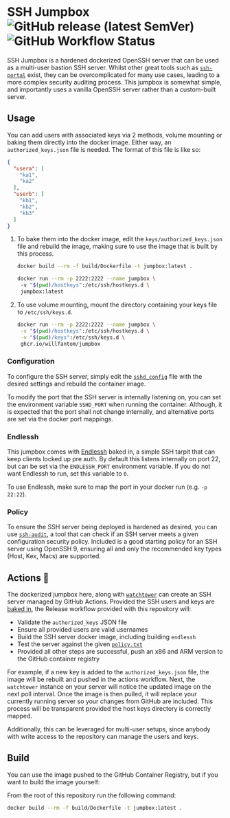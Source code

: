 # SSH Jumpbox    ![GitHub release (latest SemVer)](https://img.shields.io/github/v/tag/willfantom/jumpbox?display_name=tag&label=%20&sort=semver)  ![GitHub Workflow Status](https://img.shields.io/github/workflow/status/WillFantom/jumpbox/Release?label=%20&logo=github)

SSH Jumpbox is a hardened dockerized OpenSSH server that can be used as a multi-user bastion SSH server. Whilst other great tools such as [`ssh-portal`](https://github.com/moul/sshportal) exist, they can be overcomplicated for many use cases, leading to a more complex security auditing process. This jumpbox is somewhat simple, and importantly uses a vanilla OpenSSH server rather than a custom-built server.

## Usage

You can add users with associated keys via 2 methods, volume mounting or baking them directly into the docker image. Either way, an `authorized_keys.json` file is needed. The format of this file is like so:
```json
{
  "usera": [
    "ka1",
    "ka2"
  ],
  "userb": [
    "kb1",
    "kb2",
    "kb3"
  ]
}
```

1. To bake them into the docker image, edit the `keys/authorized_keys.json` file and rebuild the image, making sure to use the image that is built by this process.

   ```bash
   docker build --rm -f build/Dockerfile -t jumpbox:latest .
   ```

   ```bash
   docker run --rm -p 2222:2222 --name jumpbox \ 
    -v "$(pwd)/hostkeys":/etc/ssh/hostkeys.d \
    jumpbox:latest
   ```


2. To use volume mounting, mount the directory containing your keys file to `/etc/ssh/keys.d`.

   ```bash
   docker run --rm -p 2222:2222 --name jumpbox \
    -v "$(pwd)/hostkeys":/etc/ssh/hostkeys.d \
    -v "$(pwd)/keys":/etc/ssh/keys.d \
    ghcr.io/willfantom/jumpbox
   ```

### Configuration

To configure the SSH server, simply edit the [`sshd_config`](sshd/sshd_config) file with the desired settings and rebuild the container image.

To modify the port that the SSH server is internally listening on, you can set the environment variable `SSHD_PORT` when running the container. Although, it is expected that the port shall not change internally, and alternative ports are set via the docker port mappings.

### Endlessh

This jumpbox comes with [Endlessh](https://github.com/skeeto/endlessh) baked in, a simple SSH tarpit that can keep clients locked up pre auth. By default this listens internally on port 22, but can be set via the `ENDLESSH_PORT` environment variable. If you do not want Endlessh to run, set this variable to `0`.

To use Endlessh, make sure to map the port in your docker run (e.g. `-p 22:22`).

### Policy

To ensure the SSH server being deployed is hardened as desired, you can use [`ssh-audit`](https://github.com/jtesta/ssh-audit), a tool that can check if an SSH server meets a given configuration security policy. Included is a good starting policy for an SSH server using OpenSSH 9, ensuring all and only the recommended key types (Host, Kex, Macs) are supported.

## Actions 🚀

The dockerized jumpbox here, along with [`watchtower`](https://containrrr.dev/watchtower/) can create an SSH server managed by GitHub Actions. Provided the SSH users and keys are [baked in](#usage), the Release workflow provided with this repository will:
 - Validate the `authorized_keys` JSON file
 - Ensure all provided users are valid usernames
 - Build the SSH server docker image, including building `endlessh`
 - Test the server against the given [`policy.txt`](#policy)
 - Provided all other steps are successful, push an x86 and ARM version to the GitHub container registry

For example, if a new key is added to the `authorized_keys.json` file, the image will be rebuilt and pushed in the actions workflow. Next, the `watchtower` instance on your server will notice the updated image on the next poll interval. Once the image is then pulled, it will replace your currently running server so your changes from GitHub are included. This process will be transparent provided the host keys directory is correctly mapped.

Additionally, this can be leveraged for multi-user setups, since anybody with write access to the repository can manage the users and keys.

## Build

You can use the image pushed to the GitHub Container Registry, but if you want to build the image yourself: 

From the root of this repository run the following command:
```bash
docker build --rm -f build/Dockerfile -t jumpbox:latest .
```
